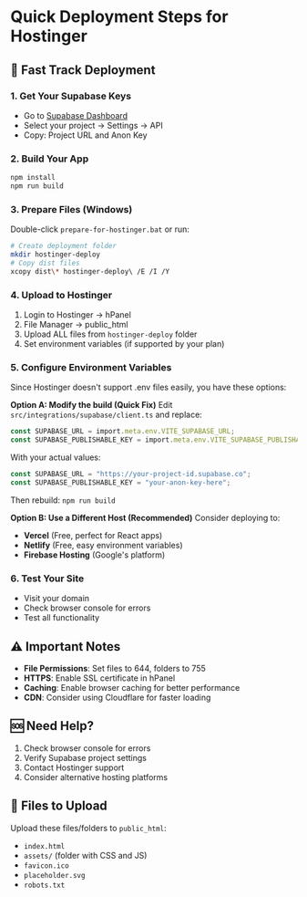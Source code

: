 # Quick Deployment Steps for Hostinger

## 🚀 Fast Track Deployment

### 1. Get Your Supabase Keys
- Go to [Supabase Dashboard](https://supabase.com/dashboard)
- Select your project → Settings → API
- Copy: Project URL and Anon Key

### 2. Build Your App
```bash
npm install
npm run build
```

### 3. Prepare Files (Windows)
Double-click `prepare-for-hostinger.bat` or run:
```bash
# Create deployment folder
mkdir hostinger-deploy
# Copy dist files
xcopy dist\* hostinger-deploy\ /E /I /Y
```

### 4. Upload to Hostinger
1. Login to Hostinger → hPanel
2. File Manager → public_html
3. Upload ALL files from `hostinger-deploy` folder
4. Set environment variables (if supported by your plan)

### 5. Configure Environment Variables
Since Hostinger doesn't support .env files easily, you have these options:

**Option A: Modify the build (Quick Fix)**
Edit `src/integrations/supabase/client.ts` and replace:
```typescript
const SUPABASE_URL = import.meta.env.VITE_SUPABASE_URL;
const SUPABASE_PUBLISHABLE_KEY = import.meta.env.VITE_SUPABASE_PUBLISHABLE_KEY;
```

With your actual values:
```typescript
const SUPABASE_URL = "https://your-project-id.supabase.co";
const SUPABASE_PUBLISHABLE_KEY = "your-anon-key-here";
```

Then rebuild: `npm run build`

**Option B: Use a Different Host (Recommended)**
Consider deploying to:
- **Vercel** (Free, perfect for React apps)
- **Netlify** (Free, easy environment variables)
- **Firebase Hosting** (Google's platform)

### 6. Test Your Site
- Visit your domain
- Check browser console for errors
- Test all functionality

## ⚠️ Important Notes

- **File Permissions**: Set files to 644, folders to 755
- **HTTPS**: Enable SSL certificate in hPanel
- **Caching**: Enable browser caching for better performance
- **CDN**: Consider using Cloudflare for faster loading

## 🆘 Need Help?

1. Check browser console for errors
2. Verify Supabase project settings
3. Contact Hostinger support
4. Consider alternative hosting platforms

## 📁 Files to Upload
Upload these files/folders to `public_html`:
- `index.html`
- `assets/` (folder with CSS and JS)
- `favicon.ico`
- `placeholder.svg`
- `robots.txt`
